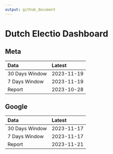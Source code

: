 ```yaml
---
output: github_document
---
```


# Dutch Electio Dashboard



## Meta


|Data           |Latest     |
|:--------------|:----------|
|30 Days Window |2023-11-19 |
|7 Days Window  |2023-11-19 |
|Report         |2023-10-28 |

## Google


|Data           |Latest     |
|:--------------|:----------|
|30 Days Window |2023-11-17 |
|7 Days Window  |2023-11-17 |
|Report         |2023-11-21 |
